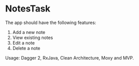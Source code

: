 # NotesTask

The app should have the following features:

1. Add a new note
2. View existing notes
3. Edit a note
4. Delete a note

Usage: Dagger 2, RxJava, Clean Architecture, Moxy and MVP.
